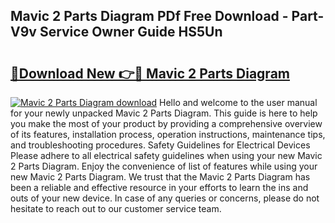 ## Mavic 2 Parts Diagram PDf Free Download - Part-V9v Service Owner Guide HS5Un

# <h2><a href="http://dfn6pe.blite.top/?on=Mavic+2+Parts+Diagram">🔗Download New 👉🔴 Mavic 2 Parts Diagram</a></h2>

[![Mavic 2 Parts Diagram download](https://i.imgur.com/lujVjoI.png)](http://dfn6pe.blite.top/?on=Mavic+2+Parts+Diagram)
Hello and welcome to the user manual for your newly unpacked Mavic 2 Parts Diagram. This guide is here to help you make the most of your product by providing a comprehensive overview of its features, installation process, operation instructions, maintenance tips, and troubleshooting procedures. Safety Guidelines for Electrical Devices Please adhere to all electrical safety guidelines when using your new Mavic 2 Parts Diagram. Enjoy the convenience of list of features while using your new Mavic 2 Parts Diagram. We trust that the Mavic 2 Parts Diagram has been a reliable and effective resource in your efforts to learn the ins and outs of your new device. In case of any queries or concerns, please do not hesitate to reach out to our customer service team.
